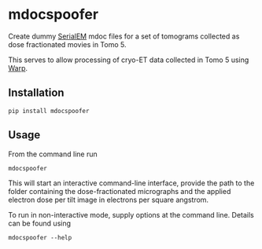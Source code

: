 # mdocspoofer
Create dummy [SerialEM](https://bio3d.colorado.edu/SerialEM/) mdoc files for a set of tomograms collected as dose fractionated movies in Tomo 5.

This serves to allow processing of cryo-ET data collected in Tomo 5 using [Warp](http://www.warpem.com/warp/#).

## Installation
```
pip install mdocspoofer
```

## Usage
From the command line run 
```
mdocspoofer
```

This will start an interactive command-line interface, provide the path to the folder containing 
the dose-fractionated micrographs and the applied electron dose per tilt image in electrons per square angstrom.

To run in non-interactive mode, supply options at the command line. Details can be found using
```
mdocspoofer --help
```